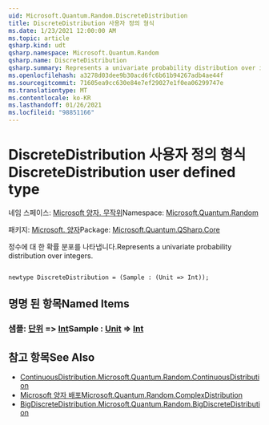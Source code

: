 ```yaml
---
uid: Microsoft.Quantum.Random.DiscreteDistribution
title: DiscreteDistribution 사용자 정의 형식
ms.date: 1/23/2021 12:00:00 AM
ms.topic: article
qsharp.kind: udt
qsharp.namespace: Microsoft.Quantum.Random
qsharp.name: DiscreteDistribution
qsharp.summary: Represents a univariate probability distribution over integers.
ms.openlocfilehash: a3278d03dee9b30acd6fc6b61b94267adb4ae44f
ms.sourcegitcommit: 71605ea9cc630e84e7ef29027e1f0ea06299747e
ms.translationtype: MT
ms.contentlocale: ko-KR
ms.lasthandoff: 01/26/2021
ms.locfileid: "98851166"
---
```

# <a name="discretedistribution-user-defined-type"></a><span data-ttu-id="be33d-102">DiscreteDistribution 사용자 정의 형식</span><span class="sxs-lookup"><span data-stu-id="be33d-102">DiscreteDistribution user defined type</span></span>

<span data-ttu-id="be33d-103">네임 스페이스: [Microsoft 양자. 무작위](xref:Microsoft.Quantum.Random)</span><span class="sxs-lookup"><span data-stu-id="be33d-103">Namespace: [Microsoft.Quantum.Random](xref:Microsoft.Quantum.Random)</span></span>

<span data-ttu-id="be33d-104">패키지: [Microsoft. 양자](https://nuget.org/packages/Microsoft.Quantum.QSharp.Core)</span><span class="sxs-lookup"><span data-stu-id="be33d-104">Package: [Microsoft.Quantum.QSharp.Core](https://nuget.org/packages/Microsoft.Quantum.QSharp.Core)</span></span>


<span data-ttu-id="be33d-105">정수에 대 한 확률 분포를 나타냅니다.</span><span class="sxs-lookup"><span data-stu-id="be33d-105">Represents a univariate probability distribution over integers.</span></span>

```qsharp

newtype DiscreteDistribution = (Sample : (Unit => Int));
```



## <a name="named-items"></a><span data-ttu-id="be33d-106">명명 된 항목</span><span class="sxs-lookup"><span data-stu-id="be33d-106">Named Items</span></span>

### <a name="sample--unit--int"></a><span data-ttu-id="be33d-107">샘플: [단위](xref:microsoft.quantum.lang-ref.unit) => [Int](xref:microsoft.quantum.lang-ref.int)</span><span class="sxs-lookup"><span data-stu-id="be33d-107">Sample : [Unit](xref:microsoft.quantum.lang-ref.unit) => [Int](xref:microsoft.quantum.lang-ref.int)</span></span> 



## <a name="see-also"></a><span data-ttu-id="be33d-108">참고 항목</span><span class="sxs-lookup"><span data-stu-id="be33d-108">See Also</span></span>

- [<span data-ttu-id="be33d-109">ContinuousDistribution.</span><span class="sxs-lookup"><span data-stu-id="be33d-109">Microsoft.Quantum.Random.ContinuousDistribution</span></span>](xref:Microsoft.Quantum.Random.ContinuousDistribution)
- [<span data-ttu-id="be33d-110">Microsoft 양자 배포</span><span class="sxs-lookup"><span data-stu-id="be33d-110">Microsoft.Quantum.Random.ComplexDistribution</span></span>](xref:Microsoft.Quantum.Random.ComplexDistribution)
- [<span data-ttu-id="be33d-111">BigDiscreteDistribution.</span><span class="sxs-lookup"><span data-stu-id="be33d-111">Microsoft.Quantum.Random.BigDiscreteDistribution</span></span>](xref:Microsoft.Quantum.Random.BigDiscreteDistribution)